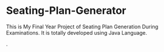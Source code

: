 # Seating-Plan-Generator

This is My Final Year Project of Seating Plan Generation During Examinations. It is totally developed using Java Language.




























































































































































































.






































